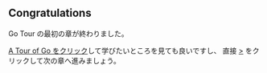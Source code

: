 ## Congratulations

Go Tour の最初の章が終わりました。

[A Tour of Go をクリック](javascript:highlightAndClick%28".logo"%29)して学びたいところを見ても良いですし、 直接 [&gt;](javascript:click%28'.next-page'%29) をクリックして次の章へ進みましょう。